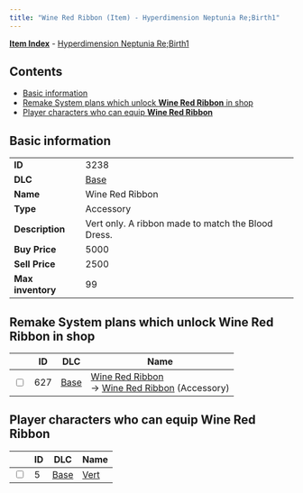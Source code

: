 ```yaml
---
title: "Wine Red Ribbon (Item) - Hyperdimension Neptunia Re;Birth1"
---
```


[**Item Index**](/neptunia/rb1/item/index.html) - [Hyperdimension Neptunia Re;Birth1](/neptunia/rb1)

## Contents

- [Basic information](#basic-information)
- [Remake System plans which unlock **Wine Red Ribbon** in shop](#remake-system-plans-which-unlock-wine-red-ribbon-in-shop)
- [Player characters who can equip **Wine Red Ribbon**](#player-characters-who-can-equip-wine-red-ribbon)

## Basic information

|   |   |
| -- | -- |
| **ID** | 3238 |
| **DLC** | [Base](/neptunia/rb1/dlc/1-base.html) |
| **Name** | Wine Red Ribbon |
| **Type** | Accessory |
| **Description** | Vert only. A ribbon made to match the Blood Dress. |
| **Buy Price** | 5000 |
| **Sell Price** | 2500 |
| **Max inventory** | 99 |


## Remake System plans which unlock **Wine Red Ribbon** in shop

|    | ID | DLC | Name |
| -- | -- | --- | ---- |
| <input type="checkbox" id="rb1-remake-1-627" class="trackbox" /> | 627 | [Base](/neptunia/rb1/dlc/1-base.html) | [Wine Red Ribbon](/neptunia/rb1/remake/1-627-wine-red-ribbon.html)<br /> → [Wine Red Ribbon](/neptunia/rb1/item/1-3238-wine-red-ribbon.html) (Accessory) |


## Player characters who can equip **Wine Red Ribbon**

|    | ID | DLC | Name |
| -- | -- | --- | ---- |
| <input type="checkbox" id="rb1-player-1-5" class="trackbox" /> | 5 | [Base](/neptunia/rb1/dlc/1-base.html) | [Vert](/neptunia/rb1/player/1-5-vert.html) |
